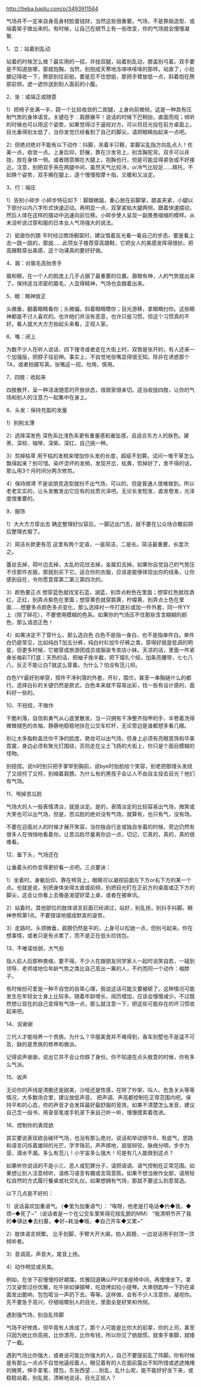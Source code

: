 
http://tieba.baidu.com/p/3493911564


气场并不一定来自身高身材脸蛋钱财，当然这些很重要。气场，不是靠拗造型、或端着架子做出来的。有时候，让自己在细节上有一些改变，你的气场就会慢慢凝聚.

1、立：站着别乱动

站着的时候怎么做？最实用的一招，并拢双腿，站着别乱动，膝盖别弓着。双手要是不知道放哪，那就抱胸，当然，别抱成天寒地冻哆哆嗦嗦的那样。站直了，小肚腩记得收一下，胯部别往前挺。要是忍不住想挺，那把手臂放低一点，斜着抱在胯部前侧，遮一遮你送到别人面前的小腹。

2、坐：或端正或随意

1）把椅子坐满一半，跷一个比较收敛的二郎腿，上身向前微倾，这是一种具有压制气势的身体语言。关键在于：肩膀展平！说话的时候下巴稍抬，直面而视；倾听的时候也可以用这个姿势，如果觉得过于逼视对方，可以将目光投在前方桌面上。目光垂得别太低了，当你发觉已经看到了自己的脚尖，请把眼睛抬起来一点吧。

2）但绝对绝对不能有以下动作：抖脚，吊着半只鞋，拿脚尖乱指方向乱点人！优美一点，收敛一点。上身后仰，舒展，靠在沙发背上，别含胸驼背。双手可以并拢，放在身体一侧。或者随意搁在大腿上，抱胸也行，但是可能显得紧张或不好接近。注意，别把双手夹在两腿中间，虽然天气比较冷，or冷气比较足……拜托，不如换个姿势，双手搁在腿上，逐个慢慢按摩十指，又暖和又淡定。

3、行：端庄

1）告别小碎步
小碎步特征如下：脚跟微踮，重心放在前脚掌，膝盖夹紧，小腿以下部分以内八字形式快速迈动。再明显一点，双掌紧贴大腿两侧，跟着快速摆动，然后人体在这样的摆动中迅速向前位移。小碎步使人呈现一副畏畏缩缩的模样。从未没听说过穿和服的日本女人气场强大的说法。

2）挺直你的膝
平时经过商场橱窗时，建议借着反光看一看自己的步态，要是看上去一跳一跳的，那就……此项女子推荐穿高跟鞋，它把女人的美感发挥得很妙。把高跟鞋穿出美感，这个功课真的要好好做。



4、眉：对眉毛高抬贵手

眉和眼，在一个人的脸庞上几乎占据了最重要的位置。眉眼有神，人的气势就出来了。保持适当浓密的眉毛，人显得精神，气场也会跟着出来。

5、眼：眼神放正

头微垂，翻着眼睛看你；头微偏，斜着眼睛瞟你；目光游移，拿眼睛扫你。这些眼神都是不讨人喜欢的。也许她们并没有恶意，也许只是习惯，但这个习惯真的不好。看人就大大方方抬起头来看，正视人家。

6、嘴：闭上

为数不少人在听人说话、四下搜寻或者走在大街上时，双唇是张开的，有人还来一个加强版，把脖子往前伸。事实上，不自觉地张嘴显得很无知。除非在诱惑那个TA，或者拍摄写真。张嘴这一招，勿用，慎用。

7、四肢：收起来

四肢散开，呈一种活泼随意的开放状态，很居家很亲切。适当收拢四肢，让你的气场和别人的注意力一起集中在身上。


8、头发：保持充盈的发量

1）别削太薄

2）选择深发色
深色系比浅色系更有重量感和垂坠感，且适合东方人的肤色。黛黑、深棕、咖啡、深紫、深红，自己挑一种。

3）剪掉枯草
用干枯的发梢来增加你头发的长度，超级不划算。试问一堆干草怎么飘得起来？别可惜。染坏烫坏的发梢，发现开岔，枯黄，剪掉好了，舍不得的话，那么用3个月时间分两次修剪。

4）保持顺滑
不是说朋克造型就扮不出气场，可以的，但是普通人很难做到。所以老老实实的，让头发散发出它应有的丝质光泽吧。无论长发短发，直发卷发，光泽度很重要的。

9、服饰

1）大大方方穿出去
确定整理好仪容后，一脚迈出门去，就不要在公众场合瞻前顾后整理衣服了。

2）简洁长款更有范
这里有两个定语，一是简洁，二是长。简洁最重要，长度次之。

蕾丝去掉，荷叶边去掉，太乱的花纹去掉，金属扣去掉。如果你自觉自己的气势压不住那件衣服，那就别买下它。适合你的衣服，应该是能够体现出你的线条，让你感到自在，令你愿意穿第二第三第四次的。

3）颜色要正点
想穿蓝色就找宝石蓝，湖蓝，别弄点粉色在里面；想穿红色就找酒红，正红，别弄点紫色在里面；想穿黄色就穿鹅黄，柠檬黄，别弄点土色在里面……想要多点颜色多点变化，那么选择衬一件打底衫或加一件外套，同一件YY上（除了碎花），不要使用模糊的色系。如果你的气场压不住那些含含糊糊的颜色，那么请选正色！

4）如果决定不了穿什么，那么选白色
白色不是指一身白，也不是指单件白。单件白仍是常见，比如纯白T加五分裤，纯白衬衫加牛仔裤之类，穿得好就是低调的明星，但更多时候，它被穿成旅游团成员或服装专卖店小妹。天凉的话，里面一件紧身长袖彩T打底；天热的话，把袖子挽半截，把下摆扎个结，加条亮腰带，七七八八，反正不能让白T就这么穿着。为什么？怕没有范儿呗。

白色YY最好别单穿，搭件干净利落的外套，开衫，围巾，甚至一串胸链什么的都行。选择白衫的关键仍然是款式，白色本来就不容易出彩，找一些有设计感的，面料好一些的。


10、不扭捏，不做作

干脆利落，自信和勇气从心底里散发。当一只拥有干净整齐指甲的手，半卷着洗得微微褪色的衣袖，静静地稳稳地扶在公交车栏杆，无论旁边是谁都想多看几眼。

别让太多脂粉盖住你干净的脸庞，艳妆可以出气场，但身上必须有亮眼首饰和华美霓裳，身边必须有聚光灯围绕，否则走在尘土飞扬的大街上，你只是个面目模糊的怪物。

别扭捏。说hi时别只把手掌举到胸前，说bye时抬脸给个笑容，别老把那缕头发绕了又绕捋了又捋，别缩着肩膀。为什么有的男孩子会让人不由自主投去目光？他们有气场。

11、甩掉苦瓜脸

气场大的人一般表情清淡，就是淡定。是的，表情淡定的比较容易出气场，微笑或大笑也可以出气场，但是，苦瓜脸的绝对没有气场，就算有，也只有气，没有场。

不要在迎面对人的时候才展开笑容，当你独自行走或独自坐着的时候，旁边仍然有很多人在悄悄地看着你。让苦瓜脸尽量离你远一点，切记，它真的，真的，真的很难看。

12、垂下头，气场还在

让垂着头的你变得更好看一点吧。三点要诀：

1）坐着时。身躯后仰，靠在椅背上，眼睛可以凝视前面左下方or右下方的某一个点。也就是说，别把身体坐得太直或前倾，别把目光盯在正前方的桌面或正下方的脚尖，这会让你看上去像是渴望好菜上桌，或者在被审讯。

2）站着时。其他部位的肢体语言前面已经讲过，站好，别乱扭，别抖手抖脚。眼神参照第1点。不要错误地摆成默哀的姿势。

3）走路时。头颈微垂，肩膀仍然是平的，上身可以松驰一点，但别弓起来。你在想事情，或者只是有点累了，而不是正在低头捡钱包。

13、不唯诺怯弱，大气些

指人前人后那种畏缩，要不得。不少人在跟朋友同学家人一起时谈笑自若，一碰到领导、老师或地位年龄气势之类比自己高出一筹的人，不约而同一个动作：缩脖子。

有时候扮可爱是一种不自觉的自卑心理，我说这话可能又要被砸了。这种情况可能发生在年轻女士身上比较多。随着年龄增长，阅历增加，应该会慢慢减少。不过既然想让现在的自己变得有气场一点，那么就注意一下，把这些可能存在的坏习惯收起来吧。

14、说谢谢

三代人才能培养一个贵族。为什么？华服美食并不难得到，香车别墅也不是遥不可及，缺的是贵族的修养和做派。

记得说声谢谢，说出它并不会让你跌了身份。你不知道在点头致意的时候，你有多么气派。

15、收声

无论你的声线是清脆还是甜美，沙哑还是性感，在除了吵架、叫人、危急关头等等情况，大多数场合里，建议放低声音。
把声调、声高都控制在正常范围内吧。保持平和的心态，你的声音才会发挥最好最舒服的音效。如果不清楚怎么发音，建议自己念一段书，用录音笔或手机录下来自己听一听，慢慢摸索着改进。

16、控制你的表现欲

其实要说表现欲会破坏气场，也没有那么绝对。说话和举动很牛B，有底气，思路和语言闪烁着雄辩的光芒，字字珠玑，声声掷地，层层辩驳，脉络分明，步步为营，滴水不漏。多么有范儿！小宇宙多么强大！可是有几人能做到这点？

如果听你说话的不是小三、恶人或犯罪分子，请把语调、语气控制在正常范围。如果想让别人注意倾听，请练习语言有趣或言简意赅。如果不想当做作女郎，请用轻松自然的方式履行餐桌或社交礼仪。如果想拥有气场，那就不要这么刻意营造。

以下几点是不好的：

1）说话喜欢加重语气。（◆里为加重语气）：
“唉呀，他老是打电话◆约◆我，◆烦~◆死了~”（说话者是一个在公交车里笑得花枝乱颤的MM）
“我清明节开了我的◆骐达◆去扫墓，◆好~耗油◆哦，◆自己开车◆又累~”

2）肢体语言频繁。
比手划脚，手臂大开大阖，拍人肩膀，一边说话用手肘顶一顶倾听者。

3）音调高，声音大，尾音上扬。

4）动作明显或另类。

例如，在坐下前慢慢捋好裙摆，优雅回道确认PP对准座椅中间，再慢慢坐下。拿刀叉姿势过份优雅，吃牛排如弹钢琴，吃烧烤如拉小提琴。大串钥匙哗一下扔在桌面发出脆响，包包哐当一声扔下去。等等。这样做，会有不少人注意你，凝视你。先不要急于高兴，仔细咀嚼别人的目光，里面全是好笑和怜悯。

遇到强气场，别自乱阵脚

气场不好修炼，但毕竟有人炼成了。那个人可能是比你大的前辈，你的上司，甚至只因为她比你高挑，比你漂亮，比你有钱，所以你见了她就慌，就束手束脚，就矮了一截。

遇到气场比你强大，或者说可能比你强大的人，自己不要提前乱了阵脚。你有时候是有那么一点点不自觉地逼视着人，眼见着有的人在面前露出不知所措或遮遮掩掩的微笑，伸手拿笔，摸包，东张西望……别乱，乱什么呢，能不能好好坐下来，或稳稳站着，别乱晃，清晰地说话，目光正视人？
